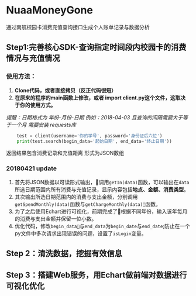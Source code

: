 # NuaaMoneyGone
通过南航校园卡消费充值查询接口生成个人账单记录与数据分析

## Step1:完善核心SDK-查询指定时间段内校园卡的消费情况与充值情况
### 使用方法：
1. **Clone代码，或者直接拷贝（反正代码很短）**
2.  **在原来的程序的main函数上修改，或者 import client.py这个文件，这取决于你的使用方式。**

_提醒：日期格式为 年份-月份-日期 例如：2018-04-03 且查询的间隔需要大于等于一个月_
_需要安装 requests库_

```python
    test = client(username='你的学号', password='身份证后六位')
    print(test.search(begin_data='起始日期', end_data='终止日期'))
```

 返回结果包含消费记录和充值距离 形式为JSON数组

### 20180421 update
1. 首先将JSON数据以可读形式输出，调用`getIn(data)`函数，可以输出在`data`所选日期范围内所有消费与充值记录，显示内容包括**地点、金额、消费类型**。
2. 其次输出所选日期范围内的消费与支出金额，分别调用`getSpendMonthly(data)`函数与`getChargeMonthly(data)`函数。
3. 为了之后使用Echart进行可视化，前期完成了根据不同年份，输入该年每月的消费与支出金额并保留一位小数。
4. 优化代码，修改`begin_data`与`end_data`为`begin_date`与`end_date`;防止在一个py文件中多次请求出现错误的问题，设置了`isLogin`变量。

## Step 2：清洗数据，挖掘有效信息
## Step 3：搭建Web服务，用Echart做前端对数据进行可视化优化



